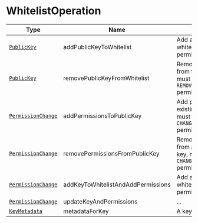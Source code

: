 # WhitelistOperation

Type|Name|Description|Repeated?
-|-|-|-
[`PublicKey`](publickey)|addPublicKeyToWhitelist|Add a public key to whitelist without any permissions|no
[`PublicKey`](publickey)|removePublicKeyFromWhitelist|Remove a public key from the whitelist, must have the `REMOVE_FROM_WHITELIST` permission|no
[`PermissionChange`](permchange)|addPermissionsToPublicKey|Add permissions to an existing public key, must have the `CHANGE_PERMISSIONS` permission|no
[`PermissionChange`](permchange)|removePermissionsFromPublicKey|Remove permissions from an existing public key, must have the `CHANGE_PERMISSIONS` permission|no
[`PermissionChange`](permchange)|addKeyToWhitelistAndAddPermissions|Add a public key to whitelist and add permissions to it|no
[`PermissionChange`](permchange)|updateKeyAndPermissions|...|no
[`KeyMetadata`](keymetadata)|metadataForKey|A key's metadata|no
